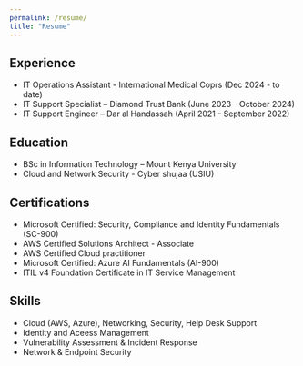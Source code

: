 ```yaml
---
permalink: /resume/
title: "Resume"
---
```


## Experience
-  IT Operations Assistant - International Medical Coprs (Dec 2024 - to date)
-  IT Support Specialist – Diamond Trust Bank (June 2023 - October 2024)
-  IT Support Engineer – Dar al Handassah (April 2021 - September 2022)

## Education

- BSc in Information Technology – Mount Kenya University  
- Cloud and Network Security - Cyber shujaa (USIU)

## Certifications

- Microsoft Certified: Security, Compliance and Identity Fundamentals (SC-900)
- AWS Certified Solutions Architect - Associate
- AWS Certified Cloud practitioner
- Microsoft Certified: Azure AI Fundamentals (AI-900)
- ITIL v4 Foundation Certificate in IT Service Management

## Skills

- Cloud (AWS, Azure), Networking, Security, Help Desk Support
- Identity and Aceess Management
- Vulnerability Assessment & Incident Response
- Network & Endpoint Security
